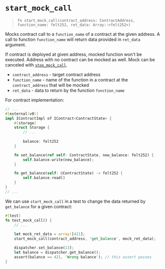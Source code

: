 # `start_mock_call`

> `fn start_mock_call(contract_address: ContractAddress, function_name: felt252, ret_data: Array::<felt252>)`

Mocks contract call to a `function_name` of a contract at the given address. A call to function `function_name` will return data provided in `ret_data` argument. 

If contract is deployed at given address, mocked function won't be executed. Address with no contract can be mocked as well.
Mock can be canceled with [`stop_mock_call`](./stop_mock_call.md).

- `contract_address` - target contract address
- `function_name` - name of the function in a contract at the `contract_address` that will be mocked
- `ret_data` - data to return by the function `function_name`

For contract implementation:

```rust
// ...
#[external(v0)]
impl IContractImpl of IContract<ContractState> {
    #[storage]
    struct Storage {
        // ...
        
        balance: felt252
    }

    fn set_balance(ref self: ContractState, new_balance: felt252) {
        self.balance.write(new_balance);
    }

    fn get_balance(self: @ContractState) -> felt252 {
        self.balance.read()
    }
}
// ...
```

We can use `start_mock_call` in a test to change the data returned by `get_balance` for a given contract:

```rust
#[test]
fn test_mock_call() {
    // ...
    
    let mock_ret_data = array![421];
    start_mock_call(contract_address, 'get_balance', mock_ret_data);

    dispatcher.set_balance(13);
    let balance = dispatcher.get_balance();
    assert(balance == 421, 'Wrong balance'); // this assert passes
}
```